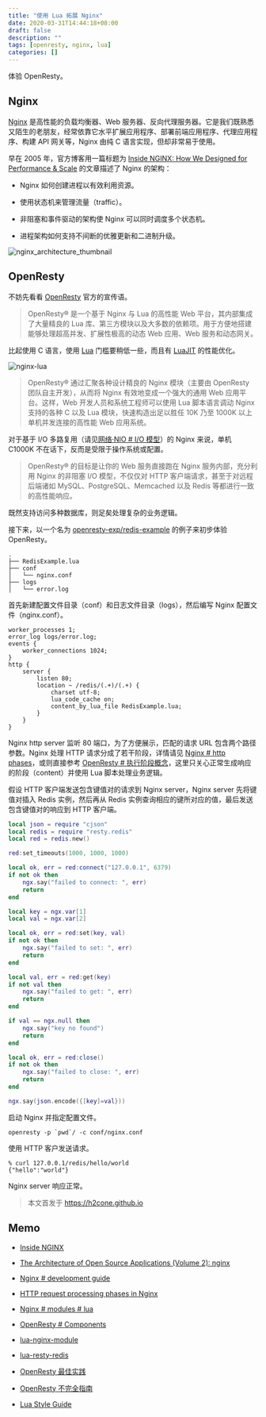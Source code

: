 ```yaml
---
title: "使用 Lua 拓展 Nginx"
date: 2020-03-31T14:44:18+08:00
draft: false
description: ""
tags: [openresty, nginx, lua]
categories: []
---
```


体验 OpenResty。

<!--more-->

## Nginx

[Nginx](https://www.nginx.com/) 是高性能的负载均衡器、Web 服务器、反向代理服务器。它是我们既熟悉又陌生的老朋友，经常依靠它水平扩展应用程序、部署前端应用程序、代理应用程序、构建 API 网关等，Nginx 由纯 C 语言实现，但却非常易于使用。

早在 2005 年，官方博客用一篇标题为 [Inside NGINX: How We Designed for Performance & Scale](https://www.nginx.com/blog/inside-nginx-how-we-designed-for-performance-scale/) 的文章描述了 Nginx 的架构：

- Nginx 如何创建进程以有效利用资源。

- 使用状态机来管理流量（traffic）。

- 非阻塞和事件驱动的架构使 Nginx 可以同时调度多个状态机。

- 进程架构如何支持不间断的优雅更新和二进制升级。

![nginx_architecture_thumbnail](/img/nginx/nginx_architecture_thumbnail.png)

## OpenResty

不妨先看看 [OpenResty](https://openresty.org/) 官方的宣传语。

> OpenResty® 是一个基于 Nginx 与 Lua 的高性能 Web 平台，其内部集成了大量精良的 Lua 库、第三方模块以及大多数的依赖项。用于方便地搭建能够处理超高并发、扩展性极高的动态 Web 应用、Web 服务和动态网关。

比起使用 C 语言，使用 [Lua](https://www.lua.org/) 门槛要稍低一些，而且有 [LuaJIT](https://luajit.org/) 的性能优化。

![nginx-lua](/img/openresty/nginx-lua.png)

> OpenResty® 通过汇聚各种设计精良的 Nginx 模块（主要由 OpenResty 团队自主开发），从而将 Nginx 有效地变成一个强大的通用 Web 应用平台。这样，Web 开发人员和系统工程师可以使用 Lua 脚本语言调动 Nginx 支持的各种 C 以及 Lua 模块，快速构造出足以胜任 10K 乃至 1000K 以上单机并发连接的高性能 Web 应用系统。

对于基于 I/O 多路复用（请见[网络·NIO # I/O 模型](https://h2cone.github.io/post/2020/03/network_nio/#i-o-%E6%A8%A1%E5%9E%8B)）的 Nginx 来说，单机 C1000K 不在话下，反而是受限于操作系统或配置。

> OpenResty® 的目标是让你的 Web 服务直接跑在 Nginx 服务内部，充分利用 Nginx 的非阻塞 I/O 模型，不仅仅对 HTTP 客户端请求，甚至于对远程后端诸如 MySQL、PostgreSQL、Memcached 以及 Redis 等都进行一致的高性能响应。

既然支持访问多种数据库，则足矣处理复杂的业务逻辑。

接下来，以一个名为 [openresty-exp/redis-example](https://github.com/h2cone/openresty-exp/tree/master/redis-example) 的例子来初步体验 OpenResty。

```
.
├── RedisExample.lua
├── conf
│   └── nginx.conf
├── logs
│   └── error.log
```

首先新建配置文件目录（conf）和日志文件目录（logs），然后编写 Nginx 配置文件（nginx.conf）。

```
worker_processes 1;
error_log logs/error.log;
events {
    worker_connections 1024;
}
http {
    server {
        listen 80;
        location ~ /redis/(.+)/(.+) {
            charset utf-8;
            lua_code_cache on;
            content_by_lua_file RedisExample.lua;
        }
    }
}
```

Nginx http server 监听 80 端口，为了方便展示，匹配的请求 URL 包含两个路径参数。Nginx 处理 HTTP 请求分成了若干阶段，详情请见 [Nginx # http phases](http://nginx.org/en/docs/dev/development_guide.html#http_phases)，或则直接参考 [OpenResty # 执行阶段概念](https://moonbingbing.gitbooks.io/openresty-best-practices/ngx_lua/phase.html)，这里只关心正常生成响应的阶段（content）并使用 Lua 脚本处理业务逻辑。

假设 HTTP 客户端发送包含键值对的请求到 Nginx server，Nginx server 先将键值对插入 Redis 实例，然后再从 Redis 实例查询相应的键所对应的值，最后发送包含键值对的响应到 HTTP 客户端。

```lua
local json = require "cjson"
local redis = require "resty.redis"
local red = redis.new()

red:set_timeouts(1000, 1000, 1000)

local ok, err = red:connect("127.0.0.1", 6379)
if not ok then
    ngx.say("failed to connect: ", err)
    return
end

local key = ngx.var[1]
local val = ngx.var[2]

local ok, err = red:set(key, val)
if not ok then
    ngx.say("failed to set: ", err)
    return
end

local val, err = red:get(key)
if not val then
    ngx.say("failed to get: ", err)
    return
end

if val == ngx.null then
    ngx.say("key no found")
    return
end

local ok, err = red:close()
if not ok then
    ngx.say("failed to close: ", err)
    return
end

ngx.say(json.encode({[key]=val}))
```

启动 Nginx 并指定配置文件。

```shell
openresty -p `pwd`/ -c conf/nginx.conf
```

使用 HTTP 客户发送请求。

```shell
% curl 127.0.0.1/redis/hello/world
{"hello":"world"}
```

Nginx server 响应正常。

> 本文首发于 https://h2cone.github.io

## Memo

- [Inside NGINX](https://www.nginx.com/resources/library/infographic-inside-nginx/)

- [The Architecture of Open Source Applications (Volume 2): nginx](https://www.aosabook.org/en/nginx.html)

- [Nginx # development guide](http://nginx.org/en/docs/dev/development_guide.html)

- [HTTP request processing phases in Nginx](http://www.nginxguts.com/phases/)

- [Nginx # modules # lua](https://www.nginx.com/resources/wiki/modules/lua/)

- [OpenResty # Components](https://openresty.org/cn/components.html)

- [lua-nginx-module](https://github.com/openresty/lua-nginx-module)

- [lua-resty-redis](https://github.com/openresty/lua-resty-redis)

- [OpenResty 最佳实践](https://moonbingbing.gitbooks.io/openresty-best-practices/content/)

- [OpenResty 不完全指南](https://mp.weixin.qq.com/s/ddgT0DX3WA45PqC-30A45A)

- [Lua Style Guide](http://lua-users.org/wiki/LuaStyleGuide)
